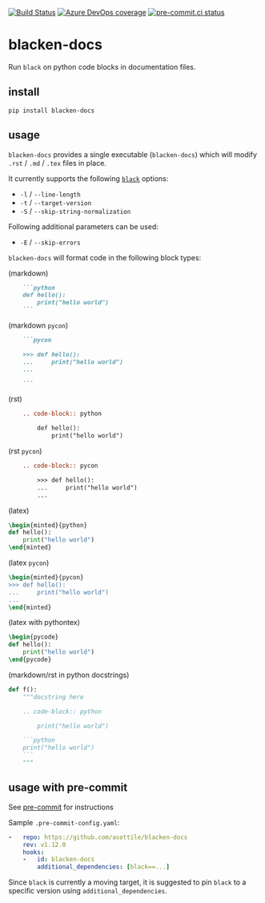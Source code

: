 [![Build Status](https://dev.azure.com/asottile/asottile/_apis/build/status/asottile.blacken-docs?branchName=master)](https://dev.azure.com/asottile/asottile/_build/latest?definitionId=36&branchName=master)
[![Azure DevOps coverage](https://img.shields.io/azure-devops/coverage/asottile/asottile/36/master.svg)](https://dev.azure.com/asottile/asottile/_build/latest?definitionId=36&branchName=master)
[![pre-commit.ci status](https://results.pre-commit.ci/badge/github/asottile/blacken-docs/master.svg)](https://results.pre-commit.ci/latest/github/asottile/blacken-docs/master)

blacken-docs
============

Run `black` on python code blocks in documentation files.

## install

`pip install blacken-docs`

## usage

`blacken-docs` provides a single executable (`blacken-docs`) which will modify
`.rst` / `.md` / `.tex` files in place.

It currently supports the following [`black`](https://github.com/psf/black)
options:

- `-l` / `--line-length`
- `-t` / `--target-version`
- `-S` / `--skip-string-normalization`

Following additional parameters can be used:

 - `-E` / `--skip-errors`

`blacken-docs` will format code in the following block types:

(markdown)
```markdown
    ```python
    def hello():
        print("hello world")
    ```
```

(markdown `pycon`)
```markdown
    ```pycon

    >>> def hello():
    ...     print("hello world")
    ...

    ```
```

(rst)
```rst
    .. code-block:: python

        def hello():
            print("hello world")
```

(rst `pycon`)
```rst
    .. code-block:: pycon

        >>> def hello():
        ...     print("hello world")
        ...
```

(latex)
```latex
\begin{minted}{python}
def hello():
    print("hello world")
\end{minted}
```

(latex `pycon`)
```latex
\begin{minted}{pycon}
>>> def hello():
...     print("hello world")
...
\end{minted}
```

(latex with pythontex)
```latex
\begin{pycode}
def hello():
    print("hello world")
\end{pycode}
```

(markdown/rst in python docstrings)
```python
def f():
    """docstring here

    .. code-block:: python

        print("hello world")

    ```python
    print("hello world")
    ```
    """
```

## usage with pre-commit

See [pre-commit](https://pre-commit.com) for instructions

Sample `.pre-commit-config.yaml`:


```yaml
-   repo: https://github.com/asottile/blacken-docs
    rev: v1.12.0
    hooks:
    -   id: blacken-docs
        additional_dependencies: [black==...]
```

Since `black` is currently a moving target, it is suggested to pin `black`
to a specific version using `additional_dependencies`.
